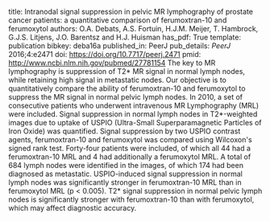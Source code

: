title: Intranodal signal suppression in pelvic MR lymphography of prostate cancer patients: a quantitative comparison of ferumoxtran-10 and ferumoxytol
authors: O.A. Debats, A.S. Fortuin, H.J.M. Meijer, T. Hambrock, G.J.S. Litjens, J.O. Barentsz and H.J. Huisman
has_pdf: True
template: publication
bibkey: deba16a
published_in: PeerJ
pub_details: <i>PeerJ</i> 2016;4:e2471
doi: https://doi.org/10.7717/peerj.2471
pmid: http://www.ncbi.nlm.nih.gov/pubmed/27781154
The key to MR lymphography is suppression of T2* MR signal in normal lymph nodes, while retaining high signal in metastatic nodes. Our objective is to quantitatively compare the ability of ferumoxtran-10 and ferumoxytol to suppress the MR signal in normal pelvic lymph nodes. In 2010, a set of consecutive patients who underwent intravenous MR Lymphography (MRL) were included. Signal suppression in normal lymph nodes in T2*-weighted images due to uptake of USPIO (Ultra-Small Superparamagnetic Particles of Iron Oxide) was quantified. Signal suppression by two USPIO contrast agents, ferumoxtran-10 and ferumoxytol was compared using Wilcoxon's signed rank test. Forty-four patients were included, of which all 44 had a ferumoxtran-10 MRL and 4 had additionally a ferumoxytol MRL. A total of 684 lymph nodes were identified in the images, of which 174 had been diagnosed as metastatic. USPIO-induced signal suppression in normal lymph nodes was significantly stronger in ferumoxtran-10 MRL than in ferumoxytol MRL (p < 0.005). T2* signal suppression in normal pelvic lymph nodes is significantly stronger with ferumoxtran-10 than with ferumoxytol, which may affect diagnostic accuracy.

